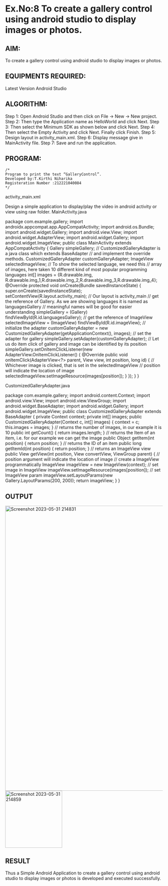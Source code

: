 # Ex.No:8 To create a gallery control using android studio to display images or photos.


## AIM:

To create a gallery control using android studio to display images or photos.

## EQUIPMENTS REQUIRED:

Latest Version Android Studio

## ALGORITHM:
Step 1: Open Android Studio and then click on File -> New -> New project.
Step 2: Then type the Application name as HelloWorld and click Next. 
Step 3: Then select the Minimum SDK as shown below and click Next.
Step 4: Then select the Empty Activity and click Next. Finally click Finish.
Step 5: Design layout in activity_main.xml.
Step 6: Display message give in MainActivity file.
Step 7: Save and run the application.



## PROGRAM:
```
/*
Program to print the text “GalleryControl”.
Developed by:T.Kirthi Niharika
Registeration Number :212221040084
*/
```
activity_main.xml

Design a simple application to display/play the video in android activity or view using raw 
folder. 
MainActivity.java

package com.example.gallery;
import androidx.appcompat.app.AppCompatActivity;
import android.os.Bundle;
import android.widget.Gallery;
import android.view.View;
import android.widget.AdapterView;
import android.widget.Gallery;
import android.widget.ImageView;
public class MainActivity extends AppCompatActivity {
    Gallery simpleGallery;
    // CustomizedGalleryAdapter is a java class which extends BaseAdapter
// and implement the override methods.
    CustomizedGalleryAdapter customGalleryAdapter;
    ImageView selectedImageView;
    // To show the selected language, we need this
// array of images, here taken 10 different kind of most popular programming languages
    int[] images = {R.drawable.img, R.drawable.img_1,R.drawable.img_2,R.drawable.img_3,R.drawable.img_4};
    @Override
    protected void onCreate(Bundle savedInstanceState) {
        super.onCreate(savedInstanceState);
        setContentView(R.layout.activity_main);
// Our layout is activity_main
// get the reference of Gallery. As we are showing languages it is named as languagesGallery
// meaningful names will be good for easier understanding
        simpleGallery = (Gallery) findViewById(R.id.languagesGallery);
// get the reference of ImageView
        selectedImageView = (ImageView) findViewById(R.id.imageView);
// initialize the adapter
        customGalleryAdapter = new CustomizedGalleryAdapter(getApplicationContext(), images);
// set the adapter for gallery
        simpleGallery.setAdapter(customGalleryAdapter);
// Let us do item click of gallery and image can be identified by its position
        simpleGallery.setOnItemClickListener(new AdapterView.OnItemClickListener() {
            @Override
            public void onItemClick(AdapterView<?> parent, View view, int position, long id) {
// Whichever image is clicked, that is set in the selectedImageView
// position will indicate the location of image
                selectedImageView.setImageResource(images[position]);
            }
        });
    }
}


CustomizedGalleryAdapter.java

package com.example.gallery;
import android.content.Context;
import android.view.View;
import android.view.ViewGroup;
import android.widget.BaseAdapter;
import android.widget.Gallery;
import android.widget.ImageView;
public class CustomizedGalleryAdapter extends BaseAdapter {
    private Context context;
    private int[] images;
    public CustomizedGalleryAdapter(Context c, int[] images) {
        context = c;
        this.images = images;
    }
    // returns the number of images, in our example it is 10
    public int getCount() {
        return images.length;
    }
    // returns the Item of an item, i.e. for our example we can get the image
    public Object getItem(int position) {
        return position;
    }
    // returns the ID of an item
    public long getItemId(int position) {
        return position;
    }
    // returns an ImageView view
    public View getView(int position, View convertView, ViewGroup parent) {
// position argument will indicate the location of image
// create a ImageView programmatically
        ImageView imageView = new ImageView(context);
// set image in ImageView
        imageView.setImageResource(images[position]);
// set ImageView param
        imageView.setLayoutParams(new Gallery.LayoutParams(200, 200));
        return imageView;
    }
}


## OUTPUT

<img width="910" alt="Screenshot 2023-05-31 214831" src="https://github.com/Kirthi-Niharika/Mobile-Application-Development/assets/114135005/f8f04a05-ea07-4b69-a699-dff288ddf5c5">
<img width="182" alt="Screenshot 2023-05-31 214859" src="https://github.com/Kirthi-Niharika/Mobile-Application-Development/assets/114135005/0e133611-334d-4331-9a61-5a6da415bf88">



## RESULT
Thus a Simple Android Application to create a gallery control using android studio to display images or photos is developed and executed successfully.


